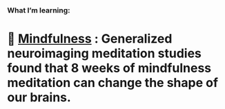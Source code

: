 ### What I’m learning: 
# 🌱 [Mindfulness](https://www.headspace.com/mindfulness/mindfulness-101) : Generalized neuroimaging meditation studies found that 8 weeks of mindfulness meditation can change the shape of our brains. 

<!-- # 🌱 [MERN](https://en.wikipedia.org/wiki/MEAN_(solution_stack)) - MongoDB • Express • React • Node.js 

- [x]  [Express & MongoDB Rest API](https://youtu.be/-0exw-9YJBo) &rarr; *complete* <br/>
-  [JWT Authentication](https://youtu.be/enopDSs3DRw) *in progress*
- [ ]  [Frontend Authentication | Redux Toolkit](https://youtu.be/mvfsC66xqj0) 
- [ ]  [Redux Goals & Deploy](https://youtu.be/UXjMo25Nnvc) -->
<!-- ⚡ President Theodore Roosevelt coined the phrase “good to the last drop” after drinking a cup of local Nashville coffee at the Maxwell House Hotel. [source](https://www.travelawaits.com/2398171/25-amazing-facts-about-nashville/)
 -->
<!--
**gradyrobbins/gradyrobbins** is a ✨ _special_ ✨ repository because its `README.md` (this file) appears on your GitHub profile.
### Hi there 👋
Here are some ideas to get you started:
# RELATIONSHIP BUILDER • DOER • STRATEGIC THINKER
### - 🔭 I’m currently working on ...
1. Job hunting
2. Facilitate persistent data storage on [my front end capstone](https://github.com/gradyrobbins/fifty)
3. Exploring [web services provided by render.com](https://render.com/docs/web-services) towards that goal.  According to them: <br/>
```Web services are kept up and running at all times, with native SSL and HTTP/2 support. Add a persistent disk or custom domain. ```

- 🔭 I’m currently working on ...
- 🌱 I’m currently learning Responsive Design from Kevin Powell https://youtu.be/bn-DQCifeQQ
- 👯 I’m looking to collaborate on ...

- 💬 Ask me about ...
- 📫 How to reach me: ...
- 😄 Pronouns: ...
- ⚡ Fun fact: ...


2. Exploratory learning => Stathunter's Tableau Tutorial for NSC
4. Exploratory learning => open source GIS repositories & tutorials for AMSR
5. Exploratory learning => Healthcare blue book for PJR
[ISFP-T](https://www.16personalities.com/isfp-personality) -->

